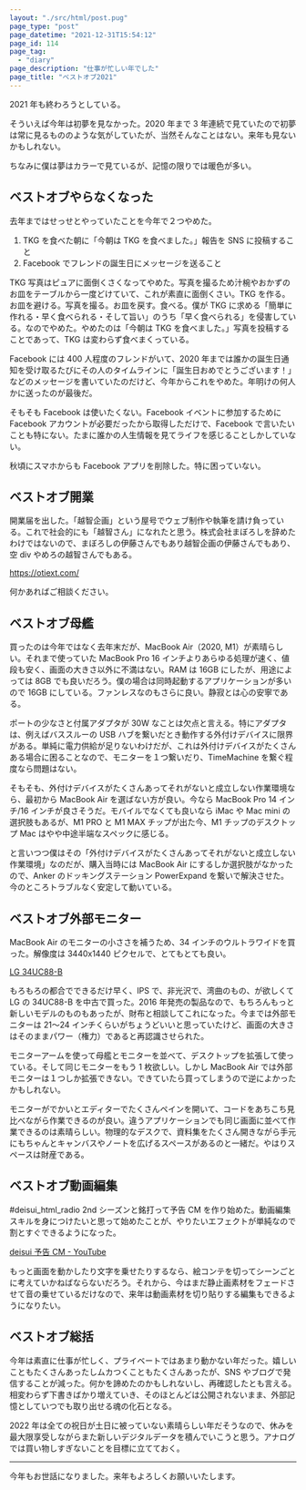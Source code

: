 ```yaml
---
layout: "./src/html/post.pug"
page_type: "post"
page_datetime: "2021-12-31T15:54:12"
page_id: 114
page_tag:
  - "diary"
page_description: "仕事が忙しい年でした"
page_title: "ベストオブ2021"
---
```


2021 年も終わろうとしている。

そういえば今年は初夢を見なかった。2020 年まで 3 年連続で見ていたので初夢は常に見るもののような気がしていたが、当然そんなことはない。来年も見ないかもしれない。

ちなみに僕は夢はカラーで見ているが、記憶の限りでは暖色が多い。

## ベストオブやらなくなった

去年まではせっせとやっていたことを今年で２つやめた。

1. TKG を食べた朝に「今朝は TKG を食べました。」報告を SNS に投稿すること
2. Facebook でフレンドの誕生日にメッセージを送ること

TKG 写真はピュアに面倒くさくなってやめた。写真を撮るため汁椀やおかずのお皿をテーブルから一度どけていて、これが素直に面倒くさい。TKG を作る。お皿を避ける。写真を撮る。お皿を戻す。食べる。僕が TKG に求める「簡単に作れる・早く食べられる・そして旨い」のうち「早く食べられる」を侵害している。なのでやめた。やめたのは「今朝は TKG を食べました。」写真を投稿することであって、TKG は変わらず食べまくっている。

Facebook には 400 人程度のフレンドがいて、2020 年までは誰かの誕生日通知を受け取るたびにその人のタイムラインに「誕生日おめでとうございます！」などのメッセージを書いていたのだけど、今年からこれをやめた。年明けの何人かに送ったのが最後だ。

そもそも Facebook は使いたくない。Facebook イベントに参加するために Facebook アカウントが必要だったから取得しただけで、Facebook で言いたいことも特にない。たまに誰かの人生情報を見てライフを感じることしかしていない。

秋頃にスマホからも Facebook アプリを削除した。特に困っていない。

## ベストオブ開業

開業届を出した。「越智企画」という屋号でウェブ制作や執筆を請け負っている。これで社会的にも「越智さん」になれたと思う。株式会社まぼろしを辞めたわけではないので、まぼろしの伊藤さんでもあり越智企画の伊藤さんでもあり、空 div やめろの越智さんでもある。

https://otiext.com/

何かあればご相談ください。

## ベストオブ母艦

買ったのは今年ではなく去年末だが、MacBook Air（2020, M1）が素晴らしい。それまで使っていた MacBook Pro 16 インチよりあらゆる処理が速く、値段も安く、画面の大きさ以外に不満はない。RAM は 16GB にしたが、用途によっては 8GB でも良いだろう。僕の場合は同時起動するアプリケーションが多いので 16GB にしている。ファンレスなのもさらに良い。静寂とは心の安寧である。

ポートの少なさと付属アダプタが 30W なことは欠点と言える。特にアダプタは、例えばバススルーの USB ハブを繋いだとき動作する外付けデバイスに限界がある。単純に電力供給が足りないわけだが、これは外付けデバイスがたくさんある場合に困ることなので、モニターを１つ繋いだり、TimeMachine を繋ぐ程度なら問題はない。

そもそも、外付けデバイスがたくさんあってそれがないと成立しない作業環境なら、最初から MacBook Air を選ばない方が良い。今なら MacBook Pro 14 インチ/16 インチが良さそうだ。モバイルでなくても良いなら iMac や Mac mini の選択肢もあるが、M1 PRO と M1 MAX チップが出た今、M1 チップのデスクトップ Mac はやや中途半端なスペックに感じる。

と言いつつ僕はその「外付けデバイスがたくさんあってそれがないと成立しない作業環境」なのだが、購入当時には MacBook Air にするしか選択肢がなかったので、Anker のドッキングステーション PowerExpand を繋いで解決させた。今のところトラブルなく安定して動いている。

## ベストオブ外部モニター

MacBook Air のモニターの小ささを補うため、34 インチのウルトラワイドを買った。解像度は 3440x1440 ピクセルで、とてもとても良い。

[LG 34UC88-B](https://www.lg.com/jp/monitor/lg-34UC88-B)

もろもろの都合でできるだけ早く、IPS で、非光沢で、湾曲のもの、が欲しくて LG の 34UC88-B を中古で買った。2016 年発売の製品なので、もちろんもっと新しいモデルのものもあったが、財布と相談してこれになった。今までは外部モニターは 21〜24 インチくらいがちょうどいいと思っていたけど、画面の大きさはそのままパワー（権力）であると再認識させられた。

モニターアームを使って母艦とモニターを並べて、デスクトップを拡張して使っている。そして同じモニターをもう 1 枚欲しい。しかし MacBook Air では外部モニターは１つしか拡張できない。できていたら買ってしまうので逆によかったかもしれない。

モニターがでかいとエディターでたくさんペインを開いて、コードをあちこち見比べながら作業できるのが良い。違うアプリケーションでも同じ画面に並べて作業できるのは素晴らしい。物理的なデスクで、資料集をたくさん開きながら手元にもちゃんとキャンバスやノートを広げるスペースがあるのと一緒だ。やはりスペースは財産である。

## ベストオブ動画編集

#deisui_html_radio 2nd シーズンと銘打って予告 CM を作り始めた。動画編集スキルを身につけたいと思って始めたことが、やりたいエフェクトが単純なので割とすぐできるようになった。

[deisui 予告 CM - YouTube](https://www.youtube.com/playlist?list=PL9AlRaZqKMR8Gb0So5DvDxXkrZrK4NyaA)

もっと画面を動かしたり文字を乗せたりするなら、絵コンテを切ってシーンごとに考えていかねばならないだろう。それから、今はまだ静止画素材をフェードさせて音の乗せているだけなので、来年は動画素材を切り貼りする編集もできるようになりたい。

## ベストオブ総括

今年は素直に仕事が忙しく、プライベートではあまり動かない年だった。嬉しいこともたくさんあったしムカつくこともたくさんあったが、SNS やブログで発信することが減った。何かを諦めたのかもしれないし、再確認したとも言える。相変わらず下書きばかり増えていき、そのほとんどは公開されないまま、外部記憶としていつでも取り出せる魂の化石となる。

2022 年は全ての祝日が土日に被っていない素晴らしい年だそうなので、休みを最大限享受しながらまた新しいデジタルデータを積んでいこうと思う。アナログでは買い物しすぎないことを目標に立てておく。

---

今年もお世話になりました。来年もよろしくお願いいたします。
